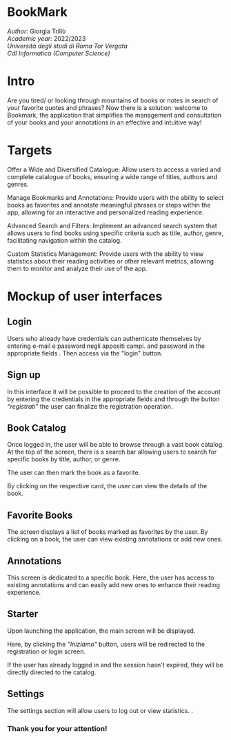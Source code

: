 # BookMark 

_Author:_ Giorgia Trillò \
_Academic year:_ 2022/2023 \
_Università degli studi di Roma Tor Vergata_ \
_Cdl Informatica (Computer Science)_

# Intro
Are you tired/ or looking through mountains of books or notes in search of your favorite quotes and phrases? Now there is a solution: welcome to Bookmark, the application that simplifies the management and consultation of your books and your annotations in an effective and intuitive way!

# Targets
Offer a Wide and Diversified Catalogue: Allow users to access a varied and complete catalogue of books, ensuring a wide range of titles, authors and genres\.

Manage Bookmarks and Annotations: Provide users with the ability to select books as favorites and annotate meaningful phrases or steps within the app, allowing for an interactive and personalized reading experience\.

Advanced Search and Filters: Implement an advanced search system that allows users to find books using specific criteria such as title, author, genre, facilitating navigation within the catalog\.

Custom Statistics Management: Provide users with the ability to view statistics about their reading activities or other relevant metrics, allowing them to monitor and analyze their use of the app\.


# Mockup of user interfaces

## Login

Users who already have credentials can authenticate themselves by entering e\-mail e password negli appositi campi\. and password in the appropriate fields . Then access via the "login" button\.

## Sign up

In this interface it will be possible to proceed to the creation of the account by entering the credentials in the appropriate fields and through the button _"registrati"_ the user can finalize the registration operation\.

## Book Catalog
Once logged in, the user will be able to browse through a vast book catalog. At the top of the screen, there is a search bar allowing users to search for specific books by title, author, or genre\.

The user can then mark the book as a favorite\.

By clicking on the respective card, the user can view the details of the book\.

## Favorite Books
The screen displays a list of books marked as favorites by the user. By clicking on a book, the user can view existing annotations or add new ones\.

## Annotations
This screen is dedicated to a specific book. Here, the user has access to existing annotations and can easily add new ones to enhance their reading experience\.

## Starter
Upon launching the application, the main screen will be displayed\.

Here, by clicking the _"Iniziamo"_ button, users will be redirected to the registration or login screen\.

If the user has already logged in and the session hasn't expired, they will be directly directed to the catalog\.

## Settings
The settings section will allow users to log out or view statistics. \.

### Thank you for your attention!
